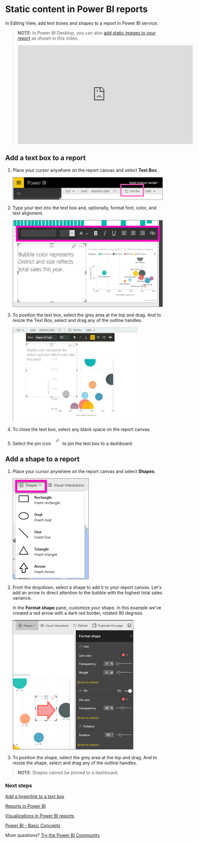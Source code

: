 ﻿<properties
   pageTitle="Text boxes and shapes in Power BI reports"
   description="Documentation about adding and creating text boxes, and shapes in a report using Microsoft Power BI service."
   services="powerbi"
   documentationCenter=""
   authors="mihart"
   manager="erikre"
   backup=""
   editor=""
   featuredVideoId="_3q6VEBhGew"
   tags=""
   qualityFocus="no"
   qualityDate=""/>

<tags
   ms.service="powerbi"
   ms.devlang="NA"
   ms.topic="article"
   ms.tgt_pltfrm="NA"
   ms.workload="powerbi"
   ms.date="10/28/2017"
   ms.author="mihart"/>
# Static content in Power BI reports

In Editing View, add text boxes and shapes to a report in Power BI service. 

>**NOTE**: In Power BI Desktop, you can also [add static images to your report](powerbi-learning-3-10-create-shapes-images.md) as shown in this video.

> <iframe width="560" height="315" src="https://www.youtube.com/embed/_3q6VEBhGew" frameborder="0" allowfullscreen></iframe>

##  Add a text box to a report
1.  Place your cursor anywhere on the report canvas and select **Text Box**.

    ![](media/powerbi-service-text-boxes-in-reports/PBI_textBox.png)

2.  Type your text into the text box and, optionally, format font, color, and text alignment. 

    ![](media/powerbi-service-text-boxes-in-reports/PBI_textBox2new.png)

3.  To position the text box, select the grey area at the top and drag. And to resize the Text Box, select and drag any of the outline handles. 

    ![](media/powerbi-service-text-boxes-in-reports/TextBoxSmaller.gif)

4.  To close the text box, select any blank space on the report canvas.

5.  Select the pin icon  ![](media/powerbi-service-text-boxes-in-reports/PBI_PinTile.png) to pin the text box to a dashboard. 

##    Add a shape to a report

1.  Place your cursor anywhere on the report canvas and select **Shapes**.

    ![](media/powerbi-service-text-boxes-in-reports/power-bi-shapes.png)

2.  From the dropdown, select a shape to add it to your report canvas. Let's add an arrow to direct attention to the bubble with the highest total sales variance. 

    In the **Format shape** pane, customize your shape. In this example we've created a red arrow with a dark red border, rotated 90 degrees.

    ![](media/powerbi-service-text-boxes-in-reports/power-bi-arrrow.png)

3.  To position the shape, select the grey area at the top and drag. And to resize the shape, select and drag any of the outline handles. 

>**NOTE**: Shapes cannot be pinned to a dashboard. 


### Next steps

[Add a hyperlink to a text box](powerbi-service-add-a-hyperlink-to-a-text-box.md)

[Reports in Power BI](powerbi-service-reports.md)

[Visualizations in Power BI reports](powerbi-service-visualizations-for-reports.md)

[Power BI - Basic Concepts](powerbi-service-basic-concepts.md)

More questions? [Try the Power BI Community](http://community.powerbi.com/)
